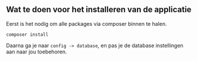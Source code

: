 ## Wat te doen voor het installeren van de applicatie

Eerst is het nodig om alle packages via composer binnen te halen.

``composer install``

Daarna ga je naar `config -> database`, en pas je de database instellingen aan naar jou toebehoren.